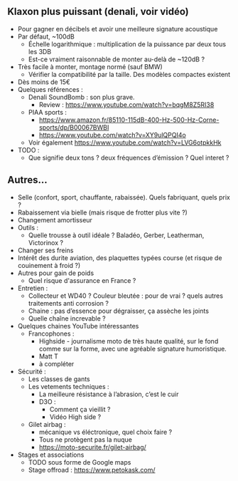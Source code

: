 ## Klaxon plus puissant (denali, voir vidéo)
* Pour gagner en décibels et avoir une meilleure signature acoustique
* Par défaut, ~100dB
    * Échelle logarithmique : multiplication de la puissance par deux tous les 3DB
    * Est-ce vraiment raisonnable de monter au-delà de ~120dB ?
* Très facile à monter, montage normé (sauf BMW)
    * Vérifier la compatibilité par la taille. Des modèles compactes existent
* Dès moins de 15€
* Quelques références :
    * Denali SoundBomb : son plus grave.
        * Review : https://www.youtube.com/watch?v=bqgM8Z5RI38
    * PIAA sports :
        * https://www.amazon.fr/85110-115dB-400-Hz-500-Hz-Corne-sports/dp/B00067BWBI
        * https://www.youtube.com/watch?v=XY9ulQPQI4o
    * Voir également https://www.youtube.com/watch?v=LVG6otpkkHk
* TODO :
    * Que signifie deux tons ? deux fréquences d’émission ? Quel interet ?

## Autres...
* Selle (confort, sport, chauffante, rabaissée). Quels fabriquant, quels prix ?
* Rabaissement via bielle (mais risque de frotter plus vite ?)
* Changement amortisseur
* Outils :
    * Quelle trousse à outil idéale ? Baladéo, Gerber, Leatherman, Victorinox ?
* Changer ses freins
* Intérêt des durite aviation, des plaquettes typées course (et risque de couinement à froid ?)
* Autres pour gain de poids
    * Quel risque d'assurance en France ?
* Entretien :
    * Collecteur et WD40 ? Couleur bleutée : pour de vrai ? quels autres traitements anti corrosion ?
    * Chaine : pas d’essence pour dégraisser, ça assèche les joints
    * Quelle chaîne increvable ?
* Quelques chaines YouTube intéressantes
    * Francophones :
        * Highside - journalisme moto de très haute qualité, sur le fond comme sur la forme, avec une agréable signature humoristique.
        * Matt T
        * à compléter
* Sécurité :
    * Les classes de gants
    * Les vetements techniques :
        * La meilleure résistance à l’abrasion, c’est le cuir
        * D3O :
            * Comment ça vieillit ?
            * Vidéo High side ?
    * Gilet airbag :
        * mécanique vs éléctronique, quel choix faire ?
        * Tous ne protègent pas la nuque
        * https://moto-securite.fr/gilet-airbag/
* Stages et associations
    * TODO sous forme de Google maps
    * Stage offroad : https://www.petokask.com/
